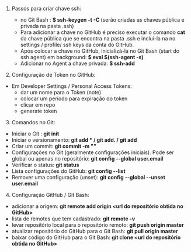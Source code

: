 1. Passos para criar chave ssh:

   - no Git Bash : **$ ssh-keygen -t <nome da chave> -C <email>** (serão criadas as chaves pública e privada na pasta .ssh)
   - Para adicionar a chave no GitHub é preciso executar o comando **cat** da chave pública que se encontra na pasta .ssh e incluí-la na  no settings / profile/ ssh keys da conta do GitHub.
   - Após colocar a chave no GitHub, inicializá-la no Git Bash (start do ssh agent) em background: **$ eval $(ssh-agent -s)**
   - Adicionar no Agent a chave privada: **$ ssh-add <chave privada>**



2. Configuração de Token no GitHub:

- Em Developer Settings / Personal Access Tokens:
  - dar um nome para o Token (note)
  - colocar um período para expiração do token
  - clicar em repo
  - generate token



3. Comandos no Git:

- Iniciar o Git : **git init**
- Iniciar o versionamento: **git add * / git add. / git add <nomearq>**
- Criar um commit: **git commit -m "<texto>"**
- Configurações no Git (geralmente configurações iniciais). Pode ser global ou apenas no repositório:  **git config --global user.email <email>**
- Verificar o status: **git status**
- Lista configurações do GitHub: **git config --list**
- Remover uma configuração (unset): **git config --global --unset user.email**



4. Configuração GitHub / Git Bash:

- adicionar a origem: **git remote add origin <url do repositório obtida no GitHub>**
- lista de remotes que tem cadastrado: **git remote -v**
- levar repositório local para o repositório remoto: **git push origin master**
- atualizar repositório do GitHub para o Git Bash: **git pull origin master**
- baixar código do GitHub para o Git Bash: **git clone <url do repositório obtida no GitHub>**